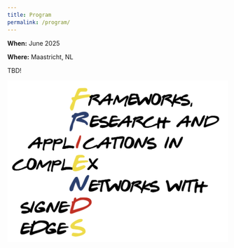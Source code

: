 ```yaml
---
title: Program
permalink: /program/
---
```


**When:** June 2025

**Where:** Maastricht, NL

TBD!

![Abstract Submission](/assets/logo.png)
